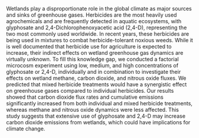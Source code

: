 Wetlands play a disproportionate role in the global climate as major sources and sinks of greenhouse gases. Herbicides are the most heavily used agrochemicals and are frequently detected in aquatic ecosystems, with glyphosate and 2,4-Dichlorophenoxyacetic acid (2,4-D), representing the two most commonly used worldwide. In recent years, these herbicides are being used in mixtures to combat herbicide-tolerant noxious weeds. While it is well documented that herbicide use for agriculture is expected to increase, their indirect effects on wetland greenhouse gas dynamics are virtually unknown. To fill this knowledge gap, we conducted a factorial microcosm experiment using low, medium, and high concentrations of glyphosate or 2,4-D, individually and in combination to investigate their effects on wetland methane, carbon dioxide, and nitrous oxide fluxes. We predicted that mixed herbicide treatments would have a synergistic effect on greenhouse gases compared to individual herbicides. Our results showed that carbon dioxide flux rates and cumulative emissions significantly increased from both individual and mixed herbicide treatments, whereas methane and nitrous oxide dynamics were less affected. This study suggests that extensive use of glyphosate and 2,4-D may increase carbon dioxide emissions from wetlands, which could have implications for climate change.
